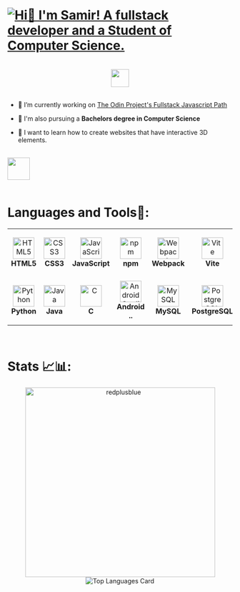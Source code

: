 <h1><a href="mailto:samirkabra.dev@gmail.com"><img src="files/WelcomeAnimation.gif" alt="Hi👋 I'm Samir! A fullstack developer and a Student of Computer Science." title="Click to contact me!"></a></h1>

<br>

<div align="center"><a href="mailto:samirkabra.dev@gmail.com"><img src="https://img.shields.io/badge/Contact_Me-37a779?style=for-the-badge&color=blue" height="40" /></a></div>

<br>

- 🔭 I’m currently working on [The Odin Project's Fullstack Javascript Path](https://www.theodinproject.com/paths/full-stack-javascript?)

- 🌱 I'm also pursuing a <b> Bachelors degree in Computer Science </b>
   
- 📖 I want to learn how to create websites that have interactive 3D elements.

<br>

<div><a href="/projects.md"><img src="https://img.shields.io/badge/Projects-37a779?style=for-the-badge&color=blueviolet" height="50" /></a></div>

<br>

# Languages and Tools:nut_and_bolt::

<!-- Languages and tools table -->
<table>
  <tr>
    <td align="center" height="108" width="108">
      <img
        title="HTML5"
        src="https://cdn.jsdelivr.net/gh/devicons/devicon/icons/html5/html5-plain.svg"
        width="48"
        height="48"
        alt="HTML5"
      />
      <br /><strong>HTML5</strong>
    </td>
    <td align="center" height="108" width="108">
      <img
        title="CSS3"
        src="https://cdn.jsdelivr.net/gh/devicons/devicon/icons/css3/css3-plain.svg"
        width="48"
        height="48"
        alt="CSS3"
      />
      <br /><strong>CSS3</strong>
    </td>
    <td align="center" height="108" width="108">
      <img
        title="JavaScript"
        src="https://cdn.jsdelivr.net/gh/devicons/devicon/icons/javascript/javascript-plain.svg"
        width="48"
        height="48"
        alt="JavaScript"
      />
      <br /><strong>JavaScript</strong>
    </td>
     <td align="center" height="108" width="108">
      <img
        title="npm"
        src="https://cdn.jsdelivr.net/gh/devicons/devicon/icons/npm/npm-original-wordmark.svg"
        width="48"
        height="48"
        alt="npm"
      />
      <br /><strong>npm</strong>
    </td>  
     <td align="center" height="108" width="108">
      <img
        title="Webpack"
        src="https://cdn.jsdelivr.net/gh/devicons/devicon/icons/webpack/webpack-original.svg"
        width="48"
        height="48"
        alt="Webpack"
      />
      <br /><strong>Webpack</strong>
    </td>
   <td align="center" height="108" width="108">
      <img
        title="Vite"
        src="https://upload.wikimedia.org/wikipedia/commons/f/f1/Vitejs-logo.svg"
        width="48"
        height="48"
        alt="Vite"
      />
      <br /><strong>Vite</strong>
    </td>
<td align="center" height="108" width="108">
      <img
        title="Jest"
        src="https://cdn.jsdelivr.net/gh/devicons/devicon/icons/jest/jest-plain.svg"
        width="48"
        height="48"
        alt="Jest"
      />
      <br /><strong>Jest</strong>
    </td>
  <td align="center" height="108" width="108">
      <img
        title="Git/Github"
        src="https://cdn.jsdelivr.net/gh/devicons/devicon/icons/git/git-original.svg"
        width="48"
        height="48"
        alt="Git"
      />
      <br /><strong>Git</strong>
    </td>
</tr>
<tr>
   <td align="center" height="108" width="108">
        <img
          title="Python"
          src="https://cdn.jsdelivr.net/gh/devicons/devicon/icons/python/python-original.svg"
          width="48"
          height="48"
          alt="Python"
        />
        <br /><strong>Python</strong>
      </td>
    <td align="center" height="108" width="108">
      <img
        title="Java"
        src="https://cdn.jsdelivr.net/gh/devicons/devicon/icons/java/java-plain.svg"
        width="48"
        height="48"
        alt="Java"
      />
      <br /><strong>Java</strong>
    </td>
      <td align="center" height="108" width="108">
        <img
          title="C"
          src="https://cdn.jsdelivr.net/gh/devicons/devicon/icons/c/c-original.svg"
          width="48"
          height="48"
          alt="C"
        />
        <br /><strong>C</strong>
      </td>
      <td align="center" height="108" width="108">
        <img
          title="Android Studio"
          src="https://cdn.jsdelivr.net/gh/devicons/devicon/icons/androidstudio/androidstudio-original.svg"
          width="48"
          height="48"
          alt="Android Studio"
        />
        <br /><strong>Android ..</strong>
      </td>
      <td align="center" height="108" width="108">
      <img 
        title="MySQL"
        src="https://cdn.jsdelivr.net/gh/devicons/devicon/icons/mysql/mysql-original.svg"
        width="48"
        height="48"
        alt="MySQL"
      />
      <br /><strong>MySQL</strong>
    </td>
    <td align="center" height="108" width="108">
      <img
        title="PostgreSQL"
        src="https://cdn.jsdelivr.net/gh/devicons/devicon/icons/postgresql/postgresql-original.svg"
        width="48"
        height="48"
        alt="PostgreSQL"
      />
      <br /><strong>PostgreSQL</strong>
    </td>
   <td align="center" height="108" width="108">
      <img
        title="Django"
        src="https://cdn.jsdelivr.net/gh/devicons/devicon/icons/django/django-plain.svg"
        width="48"
        height="48"
        alt="Django"
      />
      <br /><strong>Django</strong>
    </td>
   <td align="center" height="108" width="108">
      <img
        title="Amazon Web Services"
        src="https://cdn.jsdelivr.net/gh/devicons/devicon/icons/amazonwebservices/amazonwebservices-plain-wordmark.svg"
        width="48"
        height="48"
        alt="AWS"
      />
      <br /><strong>AWS</strong>
    </td>
  </tr>
</table>
<br>

# Stats :chart_with_upwards_trend::bar_chart::

<!-- Stats widgets -->
<div align="center">
   <img align="center" width="425" src="https://github-readme-streak-stats.herokuapp.com/?user=redplusblue&theme=dark" alt="redplusblue" />
   <img align="center" src="https://github-readme-stats.vercel.app/api/top-langs/?username=redplusblue&layout=compact&langs_count=9&theme=dark" alt="Top Languages Card" />
</div>

<br>
<!--
<div>
   <img src="https://activity-graph.herokuapp.com/graph?username=redplusblue&theme=tokyo-night&area=true&custom_title=redplusblue's%20contribution%20graph" alt="Contribution Graph" />
</div>


Languages/Tools table Inspired by: [Michał Osman](https://github.com/michalosman/michalosman)
-->
